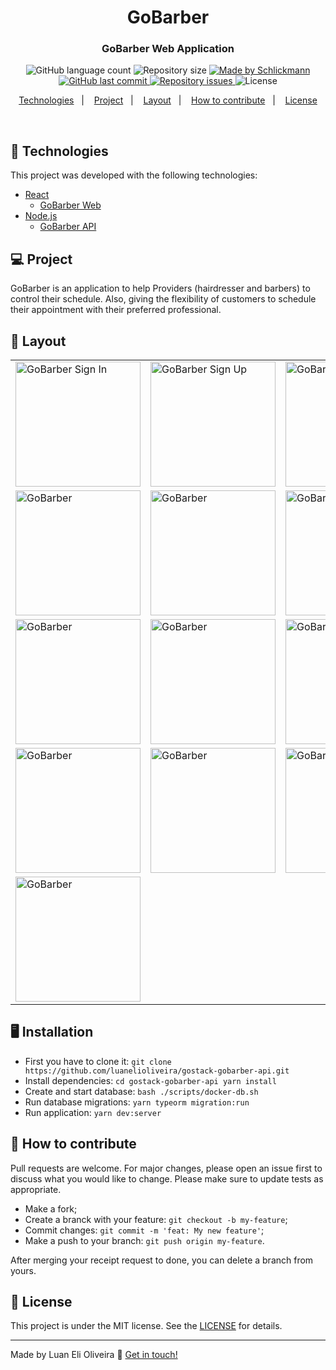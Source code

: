 <h1 align="center">
    GoBarber
</h1>

<h3 align="center">
  GoBarber Web Application
</h3>

<p align="center">
  <img alt="GitHub language count" src="https://img.shields.io/github/languages/count/luanelioliveira/gobarber-webapp?color=%2304D361">

  <img alt="Repository size" src="https://img.shields.io/github/repo-size/luanelioliveira/gobarber-webapp">

  <a href="https://www.linkedin.com/in/juliani-schlickmann-damasceno/" target="_blank">
    <img alt="Made by Schlickmann" src="https://img.shields.io/badge/made%20by-Schlickmann-%2304D361">
  </a>

  <a href="https://github.com/luanelioliveira/gobarber-webapp/commits/master">
    <img alt="GitHub last commit" src="https://img.shields.io/github/last-commit/luanelioliveira/gobarber-webapp">
  </a>

  <a href="https://github.com/luanelioliveira/gobarber-webapp/issues">
    <img alt="Repository issues" src="https://img.shields.io/github/issues/luanelioliveira/gobarber-webapp">
  </a>

  <img alt="License" src="https://img.shields.io/badge/license-MIT-brightgreen">
</p>
<p align="center">
  <a href="#rocket-Technologies">Technologies</a>&nbsp;&nbsp;&nbsp;|&nbsp;&nbsp;&nbsp;
  <a href="#-project">Project</a>&nbsp;&nbsp;&nbsp;|&nbsp;&nbsp;&nbsp;
  <a href="#-layout">Layout</a>&nbsp;&nbsp;&nbsp;|&nbsp;&nbsp;&nbsp;
  <a href="#-how-to-contribute">How to contribute</a>&nbsp;&nbsp;&nbsp;|&nbsp;&nbsp;&nbsp;
  <a href="#memo-license">License</a>
</p>

<br>

## :rocket: Technologies

This project was developed with the following technologies:

- [React](https://reactjs.org)
  - [GoBarber Web](https://github.com/luanelioliveira/gostack-gobarber-web)
- [Node.js](https://nodejs.org/en/)
  - [GoBarber API](https://github.com/luanelioliveira/gostack-gobarber-api)

## 💻 Project

<p>GoBarber is an application to help Providers (hairdresser and barbers) to control their schedule. Also, giving the flexibility of customers to schedule their appointment with their preferred professional.</p>

## 🔖 Layout

<table>
  <tbody>
	 <tr>
	   <td><img alt="GoBarber Sign In" src="./.github/01.png" width="200px" /></td>
	   <td><img alt="GoBarber Sign Up" src="./.github/02.png" width="200px" /></td>
	   <td><img alt="GoBarber" src="./.github/03.png" width="200px" /></td>
	 </tr>
	  <tr>
	   <td><img alt="GoBarber" src="./.github/04.png" width="200px" /></td>
	   <td><img alt="GoBarber" src="./.github/05.png" width="200px" /></td>
	   <td><img alt="GoBarber" src="./.github/061.png" width="200px" /></td>
	 </tr>
    <tr>
	   <td><img alt="GoBarber" src="./.github/062.png" width="200px" /></td>
	   <td><img alt="GoBarber" src="./.github/063.png" width="200px" /></td>
	   <td><img alt="GoBarber" src="./.github/064.png" width="200px" /></td>
	 </tr>
    <tr>
	   <td><img alt="GoBarber" src="./.github/065.png" width="200px" /></td>
	   <td><img alt="GoBarber" src="./.github/066.png" width="200px" /></td>
	   <td><img alt="GoBarber" src="./.github/067.png" width="200px" /></td>
	 </tr>
    <tr>
	   <td><img alt="GoBarber" src="./.github/068.png" width="200px" /></td>
	 </tr>
  </tbody>
</table>

 
## :desktop_computer: Installation

- First you have to clone it: ```git clone https://github.com/luanelioliveira/gostack-gobarber-api.git```
- Install dependencies:  ```cd gostack-gobarber-api yarn install```
- Create and start database: ```bash ./scripts/docker-db.sh```
- Run database migrations: ```yarn typeorm migration:run```
- Run application: ```yarn dev:server```

## 🤔 How to contribute

Pull requests are welcome. For major changes, please open an issue first to discuss what you would like to change.
Please make sure to update tests as appropriate.

- Make a fork;
- Create a branck with your feature: `git checkout -b my-feature`;
- Commit changes: `git commit -m 'feat: My new feature'`;
- Make a push to your branch: `git push origin my-feature`.

After merging your receipt request to done, you can delete a branch from yours.

## :memo: License

This project is under the MIT license. See the [LICENSE](LICENSE) for details.

---
Made by Luan Eli Oliveira :wave: [Get in touch!](https://www.linkedin.com/in/luanoliveira/)
